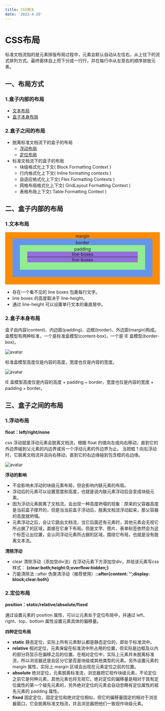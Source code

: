 ```yaml
---
title: CSS相关
date: '2023-4-26'
---
```

# CSS布局

标准文档流指的是元素排版布局过程中，元素会默认自动从左往右，从上往下的流式排列方式。最终窗体自上而下分成一行行，并在每行中从左至右的顺序排放元素。

## 一、布局方式

### 1.盒子内部的布局

- [文本布局](#_1-文本布局)
- [盒子本身布局](#_2-盒子本身布局)

### 2.盒子之间的布局

- 脱离标准文档流下的盒子的布局
  - [浮动布局](#_1-浮动布局)
  - [定位布局](#_2-定位布局)
- 标准文档流下的盒子的布局
  - 块级格式化上下文( Block Formatting Context )
  - 行内格式化上下文( Inline formatting contexts )
  - 自适应格式化上下文( Flex Formatting Contexts )
  - 网格布局格式化上下文( GridLayout Formatting Context )
  - 表格布局上下文( Table Formatting Context )

## 二、盒子内部的布局

### 1.文本布局

<div style="background: darkorange;text-align: center;padding: 4px 24px 24px;">
  margin
  <div style="background: cornflowerblue;padding: 4px 24px 24px;">
    border
    <div style="background: lightgreen;padding: 4px 24px 24px;">
      padding
      <div style="background: mediumpurple;border-bottom: 1px #111 solid;">line-boxes</div>
      <div style="background: mediumpurple;">line-boxes</div>
    </div>
  </div>
</div>

- 存在一个看不见的 line boxes 包裹每行文字。
- line boxes 的高度取决于 line-height。
- 通过 line-height 可以设置单行文本的垂直居中。

### 2.盒子本身布局

盒子由内容(content)、内边距(padding)、边框(border)、外边距(margin)构成。
盒模型有两种标准，一个是标准盒模型(content-box)，一个是 IE 盒模型(border-box)。

<img :src="$withBase('/image/css_part_1.png')" alt="avatar">

标准盒模型高度仅是内容的高度，宽度也仅是内容的宽度。

<img :src="$withBase('/image/css_part_2.png')" alt="avatar">

IE 盒模型高度仅是内容的高度 + padding + border，宽度也仅是内容的宽度 + padding + border。

## 三、盒子之间的布局

### 1.浮动布局

**float：left/right/none**

css 浮动就是浮动元素会脱离文档流，根据 float 的值向左或向右移动，直到它的外边界碰到父元素的内边界或另一个浮动元素的外边界为止。
当把框 1 向右浮动时，它脱离文档流并且向右移动，直到它的右边缘碰到包含框的右边缘。

<img :src="$withBase('/image/css_part_3.png')" alt="avatar">

**浮动的影响**

- 不会影响未浮动的块级元素布局，但会影响内联元素的布局。
- 浮动后的元素可以设置宽度和高度，也就是说内联元素浮动后会变成块级元素。
- 因为浮动元素脱离了文档流，会出现一种高度坍塌的现象：原来的父容器高度是当前盒子撑开的，但是当当前盒子浮动后，脱离文档流浮动起来，那父容器的高度就坍塌。
- 元素浮动之后，会让它跳出文档流，当它后面还有元素时，其他元素会无视它所占据了的区域，直接在它身下布局。但是文字、图片、表单标签依然会为这个标签让出位置，会认同浮动元素所占据的区域，围绕它布局，也就是没有脱离文本流。

**清除浮动**

- clear 清除浮动（添加空div法）在浮动元素下方添加空div，并给该元素写css样式： **{clear:both;height:0;overflow:hidden;}**
- 万能清除法 ::after 伪类清浮动（推荐使用）**::after{content: '';display: block;clear:both}**

### 2.定位布局

**position：static/relative/absolute/fixed**

通过设置元素的 position 属性，可以让元素处于定位布局中，并通过 left、right、top、bottom 属性设置元素具体的偏移量。

**四种定位布局**

- **static** 静态定位，实际上所有元素默认都是静态定位的，即处于标准流中。
- **relative** 相对定位，元素保留在标准流中所占用的位置，但实际是边框及以内的部分将显示在偏移之后的位置。在相对定位中，实际上元素并未脱离标准流，所以浏览器还是会区分它是否是块级或其他类型的元素。另外设置元素的 margin 属性，实际上 margin 区域会出现在元素定位之前的位置。
- **absolute** 绝对定位，元素脱离标准流，浏览器把它视作块级元素，不论定位之前它是何种元素，其他元素也将无视它。绝对定位的偏移量是相对于其有定位属性的第一个祖先元素的，另外绝对定位的元素会自动忽略有定位属性的祖先元素的 padding 属性。
- **fixed** 固定定位，固定定位和绝对定位相似，但它的偏移量固定的相对于浏览器窗口，它会脱离标准文档流，并且浏览器把他们一致视作块级元素。
